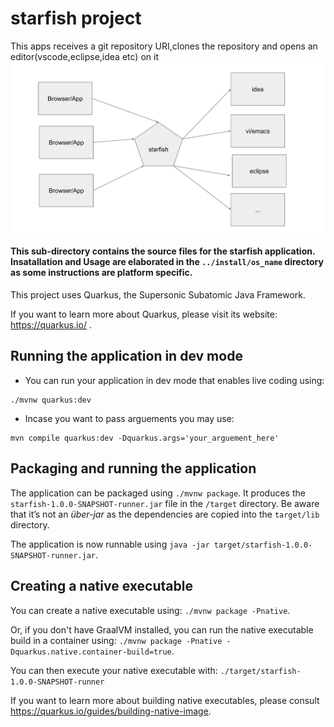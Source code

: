 # starfish project
This apps receives a git repository URI,clones the repository and opens an editor(vscode,eclipse,idea etc) on it 
![Starfish](https://github.com/fahad-israr/Images-for-Readme/raw/master/starfish.png)

#### This sub-directory contains the source files for the starfish application. Insatallation and Usage are elaborated in the `../install/os_name` directory as some instructions are platform specific.

This project uses Quarkus, the Supersonic Subatomic Java Framework.

If you want to learn more about Quarkus, please visit its website: https://quarkus.io/ .

## Running the application in dev mode

- You can run your application in dev mode that enables live coding using:
```
./mvnw quarkus:dev
```

- Incase you want to pass arguements you may use:
```
mvn compile quarkus:dev -Dquarkus.args='your_arguement_here'
```

## Packaging and running the application

The application can be packaged using `./mvnw package`.
It produces the `starfish-1.0.0-SNAPSHOT-runner.jar` file in the `/target` directory.
Be aware that it’s not an _über-jar_ as the dependencies are copied into the `target/lib` directory.

The application is now runnable using `java -jar target/starfish-1.0.0-SNAPSHOT-runner.jar`.

## Creating a native executable

You can create a native executable using: `./mvnw package -Pnative`.

Or, if you don't have GraalVM installed, you can run the native executable build in a container using: `./mvnw package -Pnative -Dquarkus.native.container-build=true`.

You can then execute your native executable with: `./target/starfish-1.0.0-SNAPSHOT-runner`

If you want to learn more about building native executables, please consult https://quarkus.io/guides/building-native-image.
